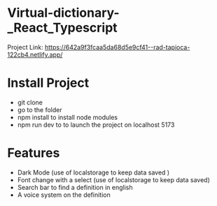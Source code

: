 ﻿# Virtual-dictionary-_React_Typescript
 
 Project Link: https://642a9f3fcaa5da68d5e9cf41--rad-tapioca-122cb4.netlify.app/


# Install Project

- git clone
- go to the folder
- npm install to install node modules
- npm run dev to to launch the project on localhost 5173


# Features

- Dark Mode (use of localstorage to keep data saved )
- Font change with a select (use of localstorage to keep data saved)
- Search bar to find a definition in english
- A voice system on the definition
